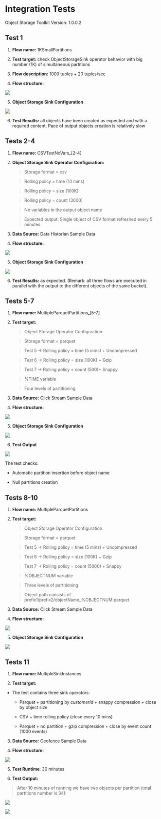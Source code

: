Integration Tests
=================

Object Storage Toolkit Version: 1.0.0.2

Test 1
------

1.  **Flow name:** 1KSmallPartitions

2.  **Test target:** check ObjectStorageSink operator behavior with big number
    (1K) of simultaneous partitions

3.  **Flow description:** 1000 tuples + 20 tuples/sec

4.  **Flow structure:**

![](media/4731e42f1f2a2dd23ee63b17688ace53.png)

5.  **Object Storage Sink Configuration**

![](media/34d58e900dbe91d916f46b489155095f.png)

6.  **Test Results:** all objects have been created as expected and with a
    required content. Pace of output objects creation is relatively slow

Tests 2-4
---------

1.  **Flow name:** CSVTestNoVars_[2-4]

2.  **Object Storage Sink Operator Configuration:**

    >   Storage format = csv

    >   Rolling policy = time (10 mins)

    >   Rolling policy = size (100K)

    >   Rolling policy = count (3000)

    >   No variables in the output object name

    >   Expected output: Single object of CSV format refreshed every 5 minutes

3.  **Data Source:** Data Historian Sample Data

4.  **Flow structure:**

![](media/ca5e450bdf5de8655fb9a887722f02fc.png)

5.  **Object Storage Sink Configuration**

![](media/72460be4d8d1946a8ab8b91311a9ef5c.png)

6.  **Test Results:** as expected. (Remark: all three flows are executed in
    parallel with the output to the different objects of the same bucket).

Tests 5-7
---------

1.  **Flow name:** MultipleParquetPartitions_[5-7]

2.  **Test target:**

    >   Object Storage Operator Configuration:

    >   Storage format = parquet

    >   Test 5 -\> Rolling policy = time (5 mins) + Uncompressed

    >   Test 6 -\> Rolling policy = size (100K) + Gzip

    >   Test 7 -\> Rolling policy = count (500)+ Snappy

    >   %TIME variable

    >   Four levels of partitioning

3.  **Data Source:** Click Stream Sample Data

4.  **Flow structure:**

![](media/01f4d745df6b81f85c988e2f2d9fcf92.png)

5.  **Object Storage Sink Configuration**

![](media/4e5fb3986d0c6f87702d37ffdb4f92a9.png)

6.  **Test Output**

![](media/5b8be6248fc1993a567add5fd05446ba.png)

The test checks:

-   Automatic partition insertion before object name

-   Null partitions creation

Tests 8-10
----------

1.  **Flow name:** MultipleParquetPartitions

2.  **Test target:**

    >   Object Storage Operator Configuration:

    >   Storage format = parquet

    >   Test 5 -\> Rolling policy = time (5 mins) + Uncompressed

    >   Test 6 -\> Rolling policy = size (100K) + Gzip

    >   Test 7 -\> Rolling policy = count (5000) + Snappy

    >   %OBJECTNUM variable

    >   Three levels of partitioning

    >   Object path consists of prefix1/prefix2/objectName_%OBJECTNUM.parquet

3.  **Data Source:** Click Stream Sample Data

4.  **Flow structure:**

![](media/01f4d745df6b81f85c988e2f2d9fcf92.png)

5.  **Object Storage Sink Configuration**

![](media/80d4a2aa7b95038138e4bb03687ea101.png)

Tests 11
--------

1.  **Flow name:** MultipleSinkInstances

2.  **Test target:**

-   The test contains three sink operators:

    -   Parquet + partitioning by *customerId* + snappy compression + close by
        object size

    -   CSV + time rolling policy (close every 10 mins)

    -   Parquet + no partition + gzip compression + close by event count (1000
        events)

3.  **Data Source:** Geofence Sample Data

4.  **Flow structure:**

![](media/5b48d7660daa958944a2561fe06aad34.png)

5.  **Test Runtime**: 30 minutes

6.  **Test Output:**

>   After 10 minutes of running we have two objects per partition (total
>   partitions number is 34):

![](media/600998a7ff592849860fdbb68ab87ff5.png)

![](media/756e86f25b08d976969c1a6d1e21e97e.png)
